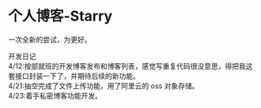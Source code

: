 # 个人博客-Starry

一次全新的尝试，为更好。

开发日记  
4/12:按部就班的开发博客发布和博客列表，感觉写重复代码很没意思，得把我这套接口封装一下了，并期待后续的新功能。  
4/21:抽空完成了文件上传功能，用了阿里云的 oss 对象存储。  
4/23:着手私密博客功能开发。
